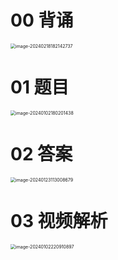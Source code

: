 # 00 背诵

<img src="https://cvp.oss-cn-shanghai.aliyuncs.com/picgo/202402181821857.png" alt="image-20240218182142737" style="zoom:50%;" />



# 01 题目

<img src="https://cvp.oss-cn-shanghai.aliyuncs.com/picgo/202401021802492.png" alt="image-20240102180201438" style="zoom:50%;" />



# 02 答案



<img src="https://cvp.oss-cn-shanghai.aliyuncs.com/picgo/202401231130764.png" alt="image-20240123113008679" style="zoom: 50%;" />



# 03 视频解析

<img src="https://cvp.oss-cn-shanghai.aliyuncs.com/picgo/202401022209959.png" alt="image-20240102220910897" style="zoom:50%;" />



